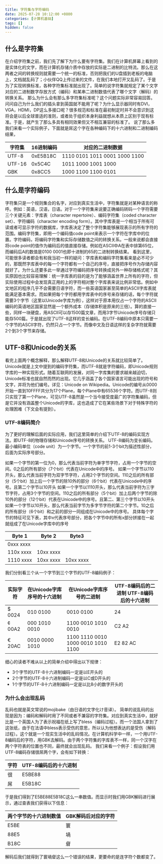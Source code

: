 ```yaml
---
title: 字符集与字符编码
date: 2025-07-28 10:12:00 +0800
categories: [计算机基础]
tags: []
hidden: false
---
```


## 什么是字符集

在介绍字符集之前，我们先了解下为什么要有字符集。我们在计算机屏幕上看到的是实体化的文字，而在计算机存储介质中存放的实际是二进制的比特流。那么在这两者之间的转换规则就需要一个统一的标准，否则把我们的U盘插到老板的电脑上，文档就乱码了；小伙伴QQ上传过来的文件，在我们本地打开又乱码了。于是为了实现转换标准，各种字符集标准就出现了。简单的说字符集就规定了某个文字对应的二进制数字存放方式（编码）和某串二进制数值代表了哪个文字（解码）的转换关系。 那么为什么会有那么多字符集标准呢？这个问题实际非常容易回答。问问自己为什么我们的插头拿到英国就不能用了呢？为什么显示器同时有DVI，VGA，HDMI，DP这么多接口呢？很多规范和标准在最初制定时并不会意识到这将会是以后全球普适的准则，或者处于组织本身利益就想从本质上区别于现有标准。于是，就产生了那么多具有相同效果但又不相互兼容的标准了。 说了那么多我们来看一个实际例子，下面就是屌这个字在各种编码下的十六进制和二进制编码结果，

| 字符集|	16进制编码|	对应的二进制数据|
| -- | -- | -- |
|UTF-8	| 0xE5B18C |	1110 0101 1011 0001 1000 1100 |
|UTF-16 |	0x5C4C	| 1011 1000 1001 1000 |
|GBK| 	0x8CC5	 | 1000 1100 1100 0101 |

## 什么是字符编码

字符集只是一个规则集合的名字，对应到真实生活中，字符集就是对某种语言的称呼。例如：英语，汉语，日语。对于一个字符集来说要正确编码转码一个字符需要三个关键元素：字库表（character repertoire）、编码字符集（coded character set）、字符编码（character encoding form）。其中字库表是一个相当于所有可读或者可显示字符的数据库，字库表决定了整个字符集能够展现表示的所有字符的范围。编码字符集，即用一个编码值code point来表示一个字符在字库中的位置。字符编码，将编码字符集和实际存储数值之间的转换关系。一般来说都会直接将code point的值作为编码后的值直接存储。例如在ASCII中A在表中排第65位，而编码后A的数值是0100 0001也即十进制的65的二进制转换结果。 看到这里，可能很多读者都会有和我当初一样的疑问：字库表和编码字符集看来是必不可少的，那既然字库表中的每一个字符都有一个自己的序号，直接把序号作为存储内容就好了。为什么还要多此一举通过字符编码把序号转换成另外一种存储格式呢？其实原因也比较容易理解：统一字库表的目的是为了能够涵盖世界上所有的字符，但实际使用过程中会发现真正用的上的字符相对整个字库表来说比例非常低。例如中文地区的程序几乎不会需要日语字符，而一些英语国家甚至简单的ASCII字库表就能满足基本需求。而如果把每个字符都用字库表中的序号来存储的话，每个字符就需要3个字节（这里以Unicode字库为例），这样对于原本用仅占一个字符的ASCII编码的英语地区国家显然是一个额外成本（存储体积是原来的三倍）。算的直接一些，同样一块硬盘，用ASCII可以存1500篇文章，而用3字节Unicode序号存储只能存500篇。于是就出现了UTF-8这样的变长编码。在UTF-8编码中原本只需要一个字节的ASCII字符，仍然只占一个字节。而像中文及日语这样的复杂字符就需要2个到3个字节来存储。

## UTF-8和Unicode的关系

看完上面两个概念解释，那么解释UTF-8和Unicode的关系就比较简单了。Unicode就是上文中提到的编码字符集，而UTF-8就是字符编码，即Unicode规则字库的一种实现形式。随着互联网的发展，对同一字库集的要求越来越迫切，Unicode标准也就自然而然的出现。它几乎涵盖了各个国家语言可能出现的符号和文字，并将为他们编号。详见：Unicode on Wikipedia。Unicode的编号从0000开始一直到10FFFF共分为17个Plane，每个Plane中有65536个字符。而UTF-8则只实现了第一个Plane，可见UTF-8虽然是一个当今接受度最广的字符集编码，但是它并没有涵盖整个Unicode的字库，这也造成了它在某些场景下对于特殊字符的处理困难（下文会有提到）。

### UTF-8编码简介

为了更好的理解后面的实际应用，我们这里简单的介绍下UTF-8的编码实现方法。即UTF-8的物理存储和Unicode序号的转换关系。 UTF-8编码为变长编码。最小编码单位（code unit）为一个字节。一个字节的前1-3个bit为描述性部分，后面为实际序号部分。

如果一个字节的第一位为0，那么代表当前字符为单字节字符，占用一个字节的空间。0之后的所有部分（7个bit）代表在Unicode中的序号。
如果一个字节以110开头，那么代表当前字符为双字节字符，占用2个字节的空间。110之后的所有部分（5个bit）加上后一个字节的除10外的部分（6个bit）代表在Unicode中的序号。且第二个字节以10开头
如果一个字节以1110开头，那么代表当前字符为三字节字符，占用3个字节的空间。110之后的所有部分（5个bit）加上后两个字节的除10外的部分（12个bit）代表在Unicode中的序号。且第二、第三个字节以10开头
如果一个字节以10开头，那么代表当前字节为多字节字符的第二个字节。10之后的所有部分（6个bit）和之前的部分一同组成在Unicode中的序号。
具体每个字节的特征可见下表，其中x代表序号部分，把各个字节中的所有x部分拼接在一起就组成了在Unicode字库中的序号

| Byte 1 | 	Byte 2 | 	Byte3 |
|--|--|--|
| 0xxx xxxx	| | 	 
| 110x xxxx	| 10xx xxxx	 | |
| 1110 xxxx	| 10xx xxxx	| 10xx xxxx |

我们分别看三个从一个字节到三个字节的UTF-8编码例子：

| 实际字符 |	在Unicode字库序号的十六进制	| 在Unicode字库序号的二进制 |	UTF-8编码后的二进制	UTF-8编码后的十六进制 |
| -- | -- | -- | -- |
| $	0024 |	010 0100	| 0010 0100 |	24 |
| ¢	00A2 |	000 1010 0010 |	1100 0010 1010 0010 |	C2 A2 |
| €	20AC |	0010 0000 1010 | 1100	1110 0010 1000 0010 1010 1100 |	E2 82 AC |

细心的读者不难从以上的简单介绍中得出以下规律：

- 3个字节的UTF-8十六进制编码一定是以E开头的
- 2个字节的UTF-8十六进制编码一定是以C或D开头的
- 1个字节的UTF-8十六进制编码一定是以比8小的数字开头的

### 为什么会出现乱码

乱码也就是英文常说的mojibake（由日语的文字化け音译）。 简单的说乱码的出现是因为：编码和解码时用了不同或者不兼容的字符集。对应到真实生活中，就好比是一个英国人为了表示祝福在纸上写了bless（编码过程）。而一个法国人拿到了这张纸，由于在法语中bless表示受伤的意思，所以认为他想表达的是受伤（解码过程）。这个就是一个现实生活中的乱码情况。在计算机科学中一样，一个用UTF-8编码后的字符，用GBK去解码。由于两个字符集的字库表不一样，同一个汉字在两个字符表的位置也不同，最终就会出现乱码。 我们来看一个例子：假设我们用UTF-8编码存储很屌两个字，会有如下转换：

| 字符	 | UTF-8编码后的十六进制 |
| -- | -- |
| 很	| E5BE88 |
| 屌	| E5B18C |

于是我们得到了E5BE88E5B18C这么一串数值。而显示时我们用GBK解码进行展示，通过查表我们获得以下信息：

| 两个字节的十六进制数值	| GBK解码后对应的字符 |
| -- | -- |
| E5BE	| 寰 | 
| 88E5	| 堝 | 
| B18C	| 睂 | 

解码后我们就得到了寰堝睂这么一个错误的结果，更要命的是连字符个数都变了。
